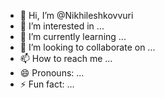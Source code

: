 - 👋 Hi, I’m @Nikhileshkovvuri
- 👀 I’m interested in ...
- 🌱 I’m currently learning ...
- 💞️ I’m looking to collaborate on ...
- 📫 How to reach me ...
- 😄 Pronouns: ...
- ⚡ Fun fact: ...

<!---
Nikhileshkovvuri/Nikhileshkovvuri is a ✨ special ✨ repository because its `README.md` (this file) appears on your GitHub profile.
You can click the Preview link to take a look at your changes.
--->
